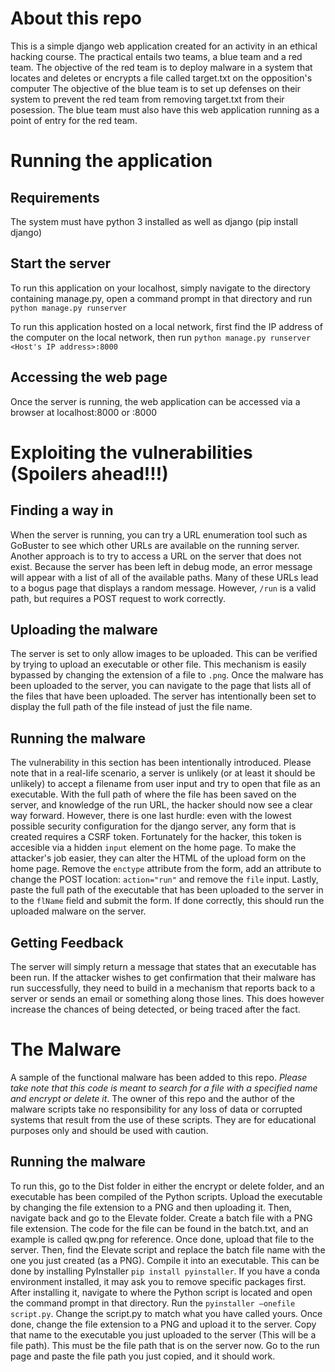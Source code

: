 # About this repo
This is a simple django web application created for an activity in an ethical hacking course. 
The practical entails two teams, a blue team and a red team. 
The objective of the red team is to deploy malware in a system that locates and deletes or encrypts a file called target.txt on the opposition's computer
The objective of the blue team is to set up defenses on their system to prevent the red team from removing target.txt from their posession.
The blue team must also have this web application running as a point of entry for the red team.

# Running the application
## Requirements
The system must have python 3 installed as well as django
(pip install django)

## Start the server
To run this application on your localhost, simply navigate to the directory containing manage.py, open a command prompt in that directory and run `python manage.py runserver`

To run this application hosted on a local network, first find the IP address of the computer on the local network, then run `python manage.py runserver <Host's IP address>:8000`

## Accessing the web page
Once the server is running, the web application can be accessed via a browser at localhost:8000 or <IP address>:8000

# Exploiting the vulnerabilities (Spoilers ahead!!!)
## Finding a way in
When the server is running, you can try a URL enumeration tool such as GoBuster to see which other URLs are available on the running server. Another approach is to try to access a URL on the server that does not exist. Because the server has been left in debug mode, an error message will appear with a list of all of the available paths. Many of these URLs lead to a bogus page that displays a random message. However, `/run` is a valid path, but requires a POST request to work correctly.

## Uploading the malware
The server is set to only allow images to be uploaded. This can be verified by trying to upload an executable or other file. This mechanism is easily bypassed by changing the extension of a file to `.png`. Once the malware has been uploaded to the server, you can navigate to the page that lists all of the files that have been uploaded. The server has intentionally been set to display the full path of the file instead of just the file name. 

## Running the malware
The vulnerability in this section has been intentionally introduced. Please note that in a real-life scenario, a server is unlikely (or at least it should be unlikely) to accept a filename from user input and try to open that file as an executable. With the full path of where the file has been saved on the server, and knowledge of the run URL, the hacker should now see a clear way forward. However, there is one last hurdle: even with the lowest possible security configuration for the django server, any form that is created requires a CSRF token. Fortunately for the hacker, this token is accesible via a hidden `input` element on the home page. To make the attacker's job easier, they can alter the HTML of the upload form on the home page. Remove the `enctype` attribute from the form, add an attribute to change the POST location: `action="run"` and remove the `file` input. Lastly, paste the full path of the executable that has been uploaded to the server in to the `flName` field and submit the form. If done correctly, this should run the uploaded malware on the server. 

## Getting Feedback
The server will simply return a message that states that an executable has been run. If the attacker wishes to get confirmation that their malware has run successfully, they need to build in a mechanism that reports back to a server or sends an email or something along those lines. This does however increase the chances of being detected, or being traced after the fact.

# The Malware
A sample of the functional malware has been added to this repo. *Please take note that this code is meant to search for a file with a specified name and encrypt or delete it*. The owner of this repo and the author of the malware scripts take no responsibility for any loss of data or corrupted systems that result from the use of these scripts. They are for educational purposes only and should be used with caution.

## Running the malware
To run this, go to the Dist folder in either the encrypt or delete folder, and an executable has been compiled of the Python scripts. Upload the executable by changing the file extension to a PNG and then uploading it. Then, navigate back and go to the Elevate folder. Create a batch file with a PNG file extension. The code for the file can be found in the batch.txt, and an example is called qw.png for reference. Once done, upload that file to the server. Then, find the Elevate script and replace the batch file name with the one you just created (as a PNG). Compile it into an executable. This can be done by installing PyInstaller `pip install pyinstaller`. If you have a conda environment installed, it may ask you to remove specific packages first. After installing it, navigate to where the Python script is located and open the command prompt in that directory. Run the `pyinstaller –onefile script.py`. Change the script.py to match what you have called yours. Once done, change the file extension to a PNG and upload it to the server. Copy that name to the executable you just uploaded to the server (This will be a file path). This must be the file path that is on the server now. Go to the run page and paste the file path you just copied, and it should work.
